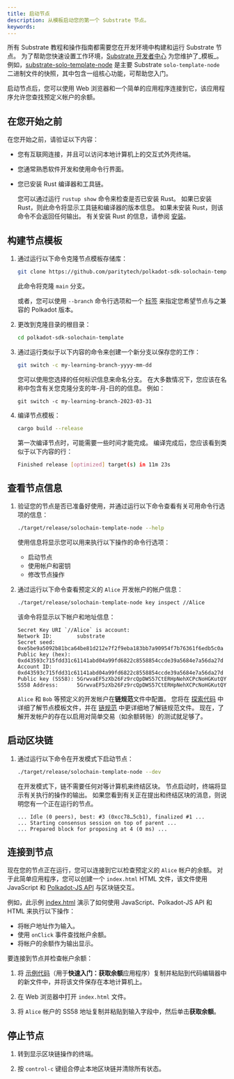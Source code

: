 ```yaml
---
title: 启动节点
description: 从模板启动您的第一个 Substrate 节点。
keywords:
---
```


所有 Substrate 教程和操作指南都需要您在开发环境中构建和运行 Substrate 节点。
为了帮助您快速设置工作环境，[Substrate 开发者中心](https://github.com/substrate-developer-hub/) 为您维护了_模板_。
例如，[substrate-solo-template-node](https://github.com/paritytech/polkadot-sdk-solochain-template/tags/) 是主要 Substrate `solo-template-node` 二进制文件的快照，其中包含一组核心功能，可帮助您入门。

启动节点后，您可以使用 Web 浏览器和一个简单的应用程序连接到它，该应用程序允许您查找预定义帐户的余额。

## 在您开始之前

在您开始之前，请验证以下内容：

- 您有互联网连接，并且可以访问本地计算机上的交互式外壳终端。

- 您通常熟悉软件开发和使用命令行界面。

- 您已安装 Rust 编译器和工具链。

  您可以通过运行 `rustup show` 命令来检查是否已安装 Rust。
  如果已安装 Rust，则此命令将显示工具链和编译器的版本信息。
  如果未安装 Rust，则该命令不会返回任何输出。
  有关安装 Rust 的信息，请参阅 [安装](/install)。

## 构建节点模板

1. 通过运行以下命令克隆节点模板存储库：

   ```sh
   git clone https://github.com/paritytech/polkadot-sdk-solochain-template
   ```

   此命令将克隆 `main` 分支。

   或者，您可以使用 `--branch` 命令行选项和一个 [标签](https://github.com/paritytech/polkadot-sdk-solochain-template/tags) 来指定您希望节点与之兼容的 Polkadot 版本。

2. 更改到克隆目录的根目录：

   ```sh
   cd polkadot-sdk-solochain-template
   ```

3. 通过运行类似于以下内容的命令来创建一个新分支以保存您的工作：

   ```bash
   git switch -c my-learning-branch-yyyy-mm-dd
   ```

   您可以使用您选择的任何标识信息来命名分支。
   在大多数情况下，您应该在名称中包含有关您克隆分支的年-月-日的的信息。
   例如：

   ```text
   git switch -c my-learning-branch-2023-03-31
   ```

4. 编译节点模板：

   ```sh
   cargo build --release
   ```

   第一次编译节点时，可能需要一些时间才能完成。
   编译完成后，您应该看到类似于以下内容的行：

   ```bash
   Finished release [optimized] target(s) in 11m 23s
   ```

## 查看节点信息

1. 验证您的节点是否已准备好使用，并通过运行以下命令查看有关可用命令行选项的信息：

   ```sh
   ./target/release/solochain-template-node --help
   ```

   使用信息将显示您可以用来执行以下操作的命令行选项：

   - 启动节点
   - 使用帐户和密钥
   - 修改节点操作

1. 通过运行以下命令查看预定义的 `Alice` 开发帐户的帐户信息：

   ```sh
   ./target/release/solochain-template-node key inspect //Alice
   ```

   该命令将显示以下帐户和地址信息：

   ```text
   Secret Key URI `//Alice` is account:
   Network ID:        substrate
   Secret seed:       0xe5be9a5092b81bca64be81d212e7f2f9eba183bb7a90954f7b76361f6edb5c0a
   Public key (hex):  0xd43593c715fdd31c61141abd04a99fd6822c8558854ccde39a5684e7a56da27d
   Account ID:        0xd43593c715fdd31c61141abd04a99fd6822c8558854ccde39a5684e7a56da27d
   Public key (SS58): 5GrwvaEF5zXb26Fz9rcQpDWS57CtERHpNehXCPcNoHGKutQY
   SS58 Address:      5GrwvaEF5zXb26Fz9rcQpDWS57CtERHpNehXCPcNoHGKutQY
   ```

   `Alice` 和 `Bob` 等预定义的开发帐户在**链规范**文件中配置。
   您将在 [探索代码](/quick-start/explore-the-code/) 中详细了解节点模板文件，并在 [链规范](/build/chain-spec/) 中更详细地了解链规范文件。
   现在，了解开发帐户的存在以启用对简单交易（如余额转账）的测试就足够了。

## 启动区块链

1. 通过运行以下命令在开发模式下启动节点：

   ```sh
   ./target/release/solochain-template-node --dev
   ```

   在开发模式下，链不需要任何对等计算机来终结区块。
   节点启动时，终端将显示有关执行的操作的输出。
   如果您看到有关正在提出和终结区块的消息，则说明您有一个正在运行的节点。

   ```text
   ... Idle (0 peers), best: #3 (0xcc78…5cb1), finalized #1 ...
   ... Starting consensus session on top of parent ...
   ... Prepared block for proposing at 4 (0 ms) ...
   ```

## 连接到节点

现在您的节点正在运行，您可以连接到它以检查预定义的 `Alice` 帐户的余额。
对于此简单应用程序，您可以创建一个 `index.html` HTML 文件，该文件使用 JavaScript 和 [Polkadot-JS API](https://polkadot.js.org/docs/api) 与区块链交互。

例如，此示例 [index.html](/assets/quickstart/index.html) 演示了如何使用 JavaScript、Polkadot-JS API 和 HTML 来执行以下操作：

- 将帐户地址作为输入。
- 使用 `onClick` 事件查找帐户余额。
- 将帐户的余额作为输出显示。

要连接到节点并检查帐户余额：

1. 将 [示例代码](/assets/quickstart/index.html)（用于**快速入门：获取余额**应用程序）复制并粘贴到代码编辑器中的新文件中，并将该文件保存在本地计算机上。

2. 在 Web 浏览器中打开 `index.html` 文件。

3. 将 `Alice` 帐户的 SS58 地址复制并粘贴到输入字段中，然后单击**获取余额**。

## 停止节点

1. 转到显示区块链操作的终端。

1. 按 `control-c` 键组合停止本地区块链并清除所有状态。
